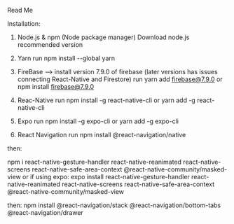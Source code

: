 Read Me




Installation:
1. Node.js & npm (Node package manager)
Download node.js recommended version

2. Yarn
run
npm install --global yarn

3. FireBase --> install version 7.9.0 of firebase (later versions has issues connecting React-Native and Firestore)
run
yarn add firebase@7.9.0
or
npm install firebase@7.9.0

4. Reac-Native
run 
npm install -g react-native-cli
or
yarn add -g react-native-cli

5. Expo
run
npm install -g expo-cli
or
yarn add -g expo-cli

6. React Navigation
run
npm install @react-navigation/native

then:

npm i react-native-gesture-handler react-native-reanimated react-native-screens react-native-safe-area-context @react-native-community/masked-view
or if using expo:
expo install react-native-gesture-handler react-native-reanimated react-native-screens react-native-safe-area-context @react-native-community/masked-view

then: 
npm install @react-navigation/stack @react-navigation/bottom-tabs @react-navigation/drawer
